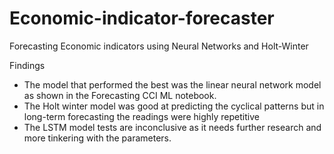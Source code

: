 # Economic-indicator-forecaster

Forecasting Economic indicators using Neural Networks and Holt-Winter


Findings
- The model that performed the best was the linear neural network model as shown in the Forecasting CCI ML notebook. 
- The Holt winter model was good at predicting the cyclical patterns but in long-term forecasting the readings were highly repetitive
- The LSTM model tests are inconclusive as it needs further research and more tinkering with the parameters.

